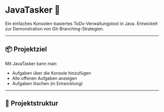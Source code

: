 # JavaTasker 📝

Ein einfaches Konsolen-basiertes ToDo-Verwaltungstool in Java. Entwickelt zur Demonstration von Git-Branching-Strategien.

---

## 📦 Projektziel

Mit JavaTasker kann man:

- Aufgaben über die Konsole hinzufügen
- Alle offenen Aufgaben anzeigen
- Aufgaben löschen (in Entwicklung)

---

## 🧱 Projektstruktur

